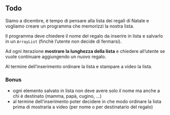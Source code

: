 ## Todo
Siamo a dicembre, è tempo di pensare alla lista dei regali di Natale e vogliamo creare un programma che memorizzi la nostra lista.

Il programma deve chiedere il nome del regalo da inserire in lista e salvarlo in un `ArrayList` (finchè l’utente non decide di fermarsi).

Ad ogni iterazione **mostrare la lunghezza della lista** e chiedere all’utente se vuole continuare aggiungendo un nuovo regalo.

Al termine dell’inserimento ordinare la lista e stampare a video la lista.

### Bonus
- ogni elemento salvato in lista non deve avere solo il nome ma anche a chi è destinato (mamma, papà, cugino,  …)
- al termine dell’inserimento poter decidere in che modo ordinare la lista prima di mostrarla a video (per nome o per destinatario del regalo)